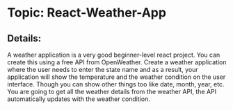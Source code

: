 # Topic: React-Weather-App

## Details:

A weather application is a very good beginner-level react project. You can create this using a free API from OpenWeather. Create a weather application where the user needs to enter the state name and as a result, your application will show the temperature and the weather condition on the user interface. Though you can show other things too like date, month, year, etc. You are going to get all the weather details from the weather API, the API automatically updates with the weather condition.
